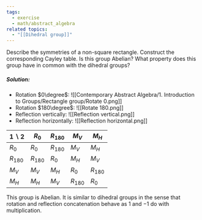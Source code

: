 ```yaml
---
tags:
  - exercise
  - math/abstract_algebra
related topics:
  - "[[Dihedral group]]"
---
```

Describe the symmetries of a non-square rectangle. Construct the corresponding Cayley table. Is this group Abelian? What property does this group have in common with the dihedral groups?
##### Solution:
- Rotation $0\degree$:
	![[Contemporary Abstract Algebra/1. Introduction to Groups/Rectangle group/Rotate 0.png]]
- Rotation $180\degree$:
	![[Rotate 180.png]]
- Reflection vertically:
	![[Reflection vertical.png]]
- Reflection horizontally:
	![[Reflection horizontal.png]]

| $1\backslash 2$ | $R_0$     | $R_{180}$ | $M_V$     | $M_H$     |
| --------------- | --------- | --------- | --------- | --------- |
| $R_0$           | $R_0$     | $R_{180}$ | $M_V$     | $M_H$     |
| $R_{180}$       | $R_{180}$ | $R_0$     | $M_H$     | $M_V$     |
| $M_V$           | $M_V$     | $M_H$     | $R_0$     | $R_{180}$ |
| $M_H$           | $M_H$     | $M_V$     | $R_{180}$ | $R_0$     |
This group is Abelian. It is similar to dihedral groups in the sense that rotation and reflection concatenation behave as $1$ and $-1$ do with multiplication.